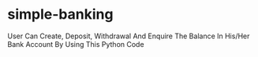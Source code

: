 # simple-banking
User Can Create, Deposit, Withdrawal And Enquire The Balance In His/Her Bank Account By Using This Python Code
